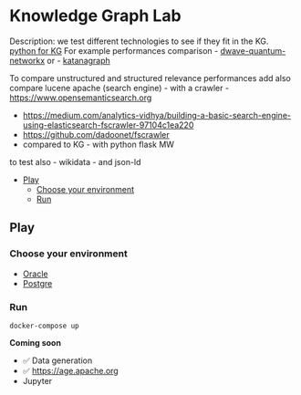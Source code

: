 # Knowledge Graph Lab <!-- omit in toc -->

Description: we test different technologies to see if they fit in the KG. [python for KG](https://derwen.ai/docs/kgl/)
For example performances comparison - [dwave-quantum-networkx](https://docs.ocean.dwavesys.com/projects/dwave-networkx/en/latest/) or - [katanagraph](https://katanagraph.com/)

To compare unstructured and structured relevance performances 
add also compare lucene apache (search engine) - with a crawler - https://www.opensemanticsearch.org
* https://medium.com/analytics-vidhya/building-a-basic-search-engine-using-elasticsearch-fscrawler-97104c1ea220
* https://github.com/dadoonet/fscrawler
* compared to KG - with python flask MW 

to test also - wikidata - and json-ld 

- [Play](#play)
  - [Choose your environment](#choose-your-environment)
  - [Run](#run)

## Play

### Choose your environment

* [Oracle](./infra/oracle/docker-compose.yml)
* [Postgre](./infra/postgre/docker-compose.yml)

### Run

`docker-compose up`

**Coming soon**
- ✅ Data generation
- ✅ https://age.apache.org
- Jupyter
